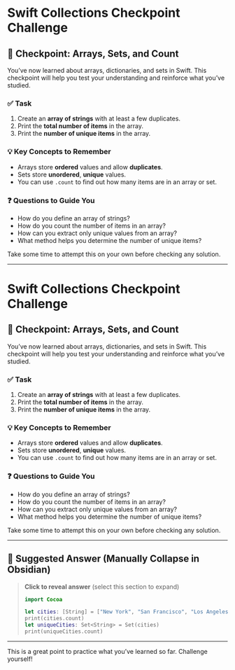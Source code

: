 # Swift Collections Checkpoint Challenge

## 🧪 Checkpoint: Arrays, Sets, and Count

You’ve now learned about arrays, dictionaries, and sets in Swift. This checkpoint will help you test your understanding and reinforce what you’ve studied.

### ✅ Task

1. Create an **array of strings** with at least a few duplicates.
2. Print the **total number of items** in the array.
3. Print the **number of unique items** in the array.

### 💡 Key Concepts to Remember

* Arrays store **ordered** values and allow **duplicates**.
* Sets store **unordered**, **unique** values.
* You can use `.count` to find out how many items are in an array or set.

### ❓ Questions to Guide You

* How do you define an array of strings?
* How do you count the number of items in an array?
* How can you extract only unique values from an array?
* What method helps you determine the number of unique items?

Take some time to attempt this on your own before checking any solution.

---

# Swift Collections Checkpoint Challenge

## 🧪 Checkpoint: Arrays, Sets, and Count

You’ve now learned about arrays, dictionaries, and sets in Swift. This checkpoint will help you test your understanding and reinforce what you’ve studied.

### ✅ Task

1. Create an **array of strings** with at least a few duplicates.
2. Print the **total number of items** in the array.
3. Print the **number of unique items** in the array.

### 💡 Key Concepts to Remember

* Arrays store **ordered** values and allow **duplicates**.
* Sets store **unordered**, **unique** values.
* You can use `.count` to find out how many items are in an array or set.

### ❓ Questions to Guide You

* How do you define an array of strings?
* How do you count the number of items in an array?
* How can you extract only unique values from an array?
* What method helps you determine the number of unique items?

Take some time to attempt this on your own before checking any solution.

---

## 🧪 Suggested Answer (Manually Collapse in Obsidian)

> **Click to reveal answer** (select this section to expand)
>
> ```swift
> import Cocoa
>
> let cities: [String] = ["New York", "San Francisco", "Los Angeles", "Chicago", "Houston", "New York", "Houston"]
> print(cities.count)
> let uniqueCities: Set<String> = Set(cities)
> print(uniqueCities.count)
> ```

---

This is a great point to practice what you’ve learned so far. Challenge yourself!
